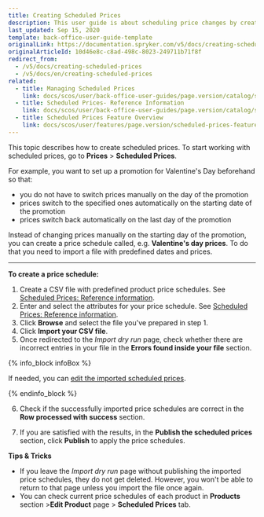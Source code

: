 ```yaml
---
title: Creating Scheduled Prices
description: This user guide is about scheduling price changes by creating product price schedules. This functionality is shipped with the Scheduled prices feature.
last_updated: Sep 15, 2020
template: back-office-user-guide-template
originalLink: https://documentation.spryker.com/v5/docs/creating-scheduled-prices
originalArticleId: 10d46e8c-c8ad-498c-8023-249711b71f8f
redirect_from:
  - /v5/docs/creating-scheduled-prices
  - /v5/docs/en/creating-scheduled-prices
related:
  - title: Managing Scheduled Prices
    link: docs/scos/user/back-office-user-guides/page.version/catalog/scheduled-prices/managing-scheduled-prices.html
  - title: Scheduled Prices- Reference Information
    link: docs/scos/user/back-office-user-guides/page.version/catalog/scheduled-prices/references/scheduled-prices-reference-information.html
  - title: Scheduled Prices Feature Overview
    link: docs/scos/user/features/page.version/scheduled-prices-feature-overview.html
---
```


This topic describes how to create scheduled prices.
To start working with scheduled prices, go to **Prices** > **Scheduled Prices**.

For example, you want to set up a promotion for Valentine's Day beforehand so that:

* you do not have to switch prices manually on the day of the promotion
* prices switch to the specified ones automatically on the starting date of the promotion
* prices switch back automatically on the last day of the promotion

Instead of changing prices manually on the starting day of the promotion, you can create a price schedule called,  e.g. **Valentine's day prices**. To do that you need to import a file with predefined dates and prices.
***

**To create a price schedule:**

1. Create a CSV file with predefined product price schedules. See [Scheduled Prices: Reference information](/docs/scos/user/back-office-user-guides/{{page.version}}/catalog/scheduled-prices/references/scheduled-prices-reference-information.html).
2. Enter and select the attributes for your price schedule. See [Scheduled Prices: Reference information](/docs/scos/user/back-office-user-guides/{{page.version}}/catalog/scheduled-prices/references/scheduled-prices-reference-information.html).
3. Click **Browse** and select the file you've prepared in step 1.
4. Click **Import your CSV file**.
5. Once redirected to the _Import dry run_ page, check whether there are incorrect entries in your file in the **Errors found inside your file** section.

  {% info_block infoBox %}

  If needed, you can [edit the imported scheduled prices](/docs/scos/user/back-office-user-guides/{{page.version}}/catalog/scheduled-prices/managing-scheduled-prices.html). 

  {% endinfo_block %}
    
6. Check if the successfully imported price schedules are correct in the **Row processed with success** section.

7. If you are satisfied with the results, in the **Publish the scheduled prices** section, click **Publish** to apply the price schedules.

**Tips & Tricks**
* If you leave the _Import dry run_ page without publishing the imported price schedules, they do not get deleted. However, you won't be able to return to that page unless you import the file once again.
* You can check current price schedules of each product in **Products** section >**Edit Product** page > **Scheduled Prices** tab.

